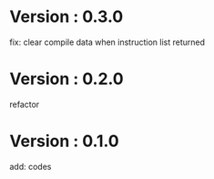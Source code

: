 # Version : 0.3.0

fix: clear compile data when instruction list returned

# Version : 0.2.0

refactor

# Version : 0.1.0

add: codes

